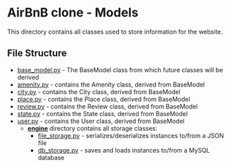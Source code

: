 # AirBnB clone - Models
This directory contains all classes used to store information for the website.
## File Structure
- [base_model.py](base_model.py) - The BaseModel class from which future classes will be derived
- [amenity.py](amenity.py) - contains the Amenity class, derived from BaseModel
- [city.py](city.py) - contains the City class, derived from BaseModel
- [place.py](place.py) - contains the Place class, derived from BaseModel
- [review.py](review.py) - contains the Review class, derived from BaseModel
- [state.py](state.py) - contains the State class, derived from BaseModel
- [user.py](user.py) - contains the User class, derived from BaseModel
  - **[engine](engine)** directory contains all storage classes:
    - [file_storage.py](engine/file_storage.py) - serializes/deserializes instances to/from a JSON file
    - [db_storage.py](engine/db_storage.py) - saves and loads instances to/from a MySQL database
